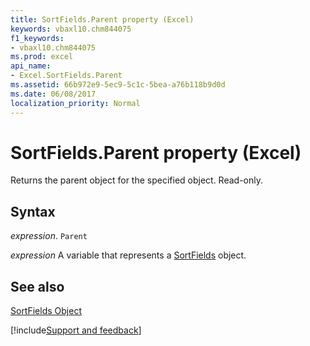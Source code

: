 ```yaml
---
title: SortFields.Parent property (Excel)
keywords: vbaxl10.chm844075
f1_keywords:
- vbaxl10.chm844075
ms.prod: excel
api_name:
- Excel.SortFields.Parent
ms.assetid: 66b972e9-5ec9-5c1c-5bea-a76b118b9d0d
ms.date: 06/08/2017
localization_priority: Normal
---
```



# SortFields.Parent property (Excel)

Returns the parent object for the specified object. Read-only.


## Syntax

_expression_. `Parent`

_expression_ A variable that represents a [SortFields](./Excel.SortFields.md) object.


## See also


[SortFields Object](Excel.SortFields.md)

[!include[Support and feedback](~/includes/feedback-boilerplate.md)]